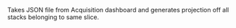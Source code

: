 Takes JSON file from Acquisition dashboard and generates projection off all stacks belonging to same slice.
